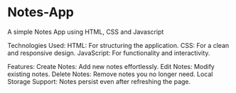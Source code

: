 # Notes-App
A simple Notes App using HTML, CSS and Javascript

Technologies Used:
HTML: For structuring the application.
CSS: For a clean and responsive design.
JavaScript: For functionality and interactivity.

Features:
Create Notes: Add new notes effortlessly.
Edit Notes: Modify existing notes.
Delete Notes: Remove notes you no longer need.
Local Storage Support: Notes persist even after refreshing the page.


